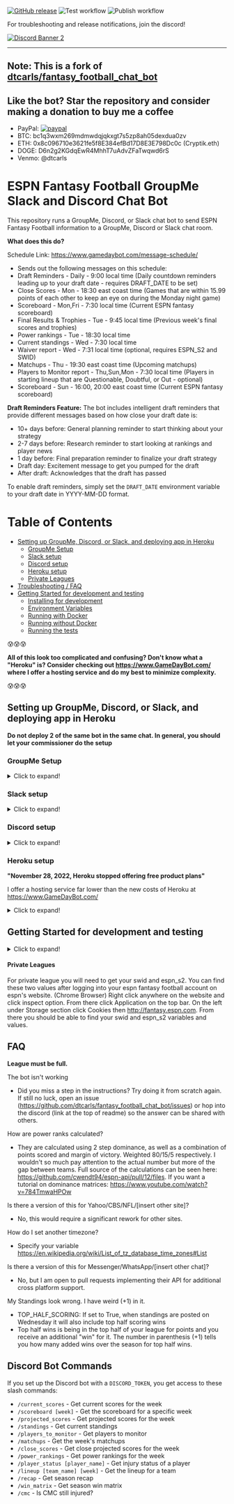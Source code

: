 [![GitHub release](https://img.shields.io/github/v/release/dtcarls/fantasy_football_chat_bot)](https://github.com/dtcarls/fantasy_football_chat_bot/releases/latest/)
![Test workflow](https://github.com/dtcarls/fantasy_football_chat_bot/actions/workflows/ci.yaml/badge.svg)
![Publish workflow](https://github.com/dtcarls/fantasy_football_chat_bot/actions/workflows/publish_image.yaml/badge.svg)

For troubleshooting and release notifications, join the discord!

[![Discord Banner 2](https://discordapp.com/api/guilds/878995504225218620/widget.png?style=banner2)](https://discord.gg/VFXSkcgjxh)

---
**Note: This is a fork of [dtcarls/fantasy_football_chat_bot](https://github.com/dtcarls/fantasy_football_chat_bot)**
---

Like the bot? Star the repository and consider making a donation to buy me a coffee
------
* PayPal:
[![paypal](https://www.paypalobjects.com/en_US/i/btn/btn_donateCC_LG.gif)](https://www.paypal.com/cgi-bin/webscr?cmd=_donations&business=ZDLFECJVGG6RG&currency_code=USD&source=url)
* BTC: bc1q3wxm269mdmwdqjqkxgt7s5zp8ah05dexdua0zv
* ETH: 0x8c096710e3621fe5f8E384efBd17D8E3E798Dc0c (Cryptik.eth)
* DOGE: D6n2g2KGdqEwR4MhhT7uAdvZFaTwqwd6rS
* Venmo: @dtcarls

# ESPN Fantasy Football GroupMe Slack and Discord Chat Bot

This repository runs a GroupMe, Discord, or Slack chat bot to send ESPN Fantasy Football information to a GroupMe, Discord or Slack chat room.

**What does this do?**

Schedule Link: https://www.gamedaybot.com/message-schedule/
- Sends out the following messages on this schedule:
- Draft Reminders - Daily - 9:00 local time (Daily countdown reminders leading up to your draft date - requires DRAFT_DATE to be set)
- Close Scores - Mon - 18:30 east coast time (Games that are within 15.99 points of each other to keep an eye on during the Monday night game)
- Scoreboard - Mon,Fri - 7:30 local time (Current ESPN fantasy scoreboard)
- Final Results & Trophies - Tue - 9:45 local time (Previous week's final scores and trophies)
- Power rankings - Tue - 18:30 local time
- Current standings - Wed - 7:30 local time
- Waiver report - Wed - 7:31 local time (optional, requires ESPN_S2 and SWID)
- Matchups - Thu - 19:30 east coast time (Upcoming matchups)
- Players to Monitor report - Thu,Sun,Mon - 7:30 local time (Players in starting lineup that are Questionable, Doubtful, or Out - optional)
- Scoreboard - Sun - 16:00, 20:00 east coast time (Current ESPN fantasy scoreboard)

**Draft Reminders Feature:**
The bot includes intelligent draft reminders that provide different messages based on how close your draft date is:
- 10+ days before: General planning reminder to start thinking about your strategy
- 2-7 days before: Research reminder to start looking at rankings and player news
- 1 day before: Final preparation reminder to finalize your draft strategy
- Draft day: Excitement message to get you pumped for the draft
- After draft: Acknowledges that the draft has passed

To enable draft reminders, simply set the `DRAFT_DATE` environment variable to your draft date in YYYY-MM-DD format.

Table of Contents
=================

  * [Setting up GroupMe, Discord, or Slack, and deploying app in Heroku](#setting-up-groupme-discord-or-slack-and-deploying-app-in-heroku)
     * [GroupMe Setup](#groupme-setup)
     * [Slack setup](#slack-setup)
     * [Discord setup](#discord-setup)
     * [Heroku setup](#heroku-setup)
     * [Private Leagues](#private-leagues)
  * [Troubleshooting / FAQ](#troubleshooting--faq)
  * [Getting Started for development and testing](#getting-started-for-development-and-testing)
     * [Installing for development](#installing-for-development)
     * [Environment Variables](#environment-variables)
     * [Running with Docker](#running-with-docker)
     * [Running without Docker](#running-without-docker)
     * [Running the tests](#running-the-tests)

:cold_sweat::cold_sweat::cold_sweat:

**All of this look too complicated and confusing? Don't know what a "Heroku" is? Consider checking out https://www.GameDayBot.com/ where I offer a hosting service and do my best to minimize complexity.**

:cold_sweat::cold_sweat::cold_sweat:
## Setting up GroupMe, Discord, or Slack, and deploying app in Heroku

**Do not deploy 2 of the same bot in the same chat. In general, you should let your commissioner do the setup**

### GroupMe Setup
<details>
  <summary>Click to expand!</summary>

Go to www.groupme.com and sign up or login

If you don't have one for your league already, create a new "Group Chat"

![](https://i.imgur.com/32ioDoZ.png)

Next we will setup the bot for GroupMe

Go to https://dev.groupme.com/session/new and login

Click "Create Bot"

![](https://i.imgur.com/TI1bpwE.png)

Create your bot. GroupMe does a good job explaining what each thing is.

![](https://i.imgur.com/DQUcuuI.png)

After you have created your bot you will see something similar to this. Click "Edit"

![](https://i.imgur.com/Z9vwKKt.png)

This page is important as you will need the "Bot ID" on this page.You can also send a test message with the text box to be sure it is connected to your chat room.
Side note: If you use the bot id depicted in the page you will spam an empty chat room so not worth the effort

![](https://i.imgur.com/k65EZFJ.png)
</details>

### Slack setup
<details>
  <summary>Click to expand!</summary>

Go to https://slack.com/signin and sign in to the workspace the bot will be in

If you don't have one for your league already, create a new League Channel

Next we will setup the bot for Slack

Go to https://api.slack.com/apps/new

Name the app, and choose the intended workspace from the dropdown.

Select the Incoming Webhooks section on the side.

![](https://i.imgur.com/ziRQCVP.png)

Change the toggle from Off to On.

Select Add New Webhook to Workspace

![](https://i.imgur.com/tJRRrfz.png)

In the Post to dropdown, select the channel you want to send messages to, then
select Authorize.

This page is important as you will need the "Webhook URL" on this page.

![](https://i.imgur.com/mmzhDS0.png)
</details>

### Discord setup
 <details>
  <summary>Click to expand!</summary>

Log into or create a discord account

Go to or create a discord server to receive messages in

**For Webhook Setup (basic functionality):**
Open the server settings

![](https://i.imgur.com/bDk2ttJ.png)

Go to Webhooks

![](https://i.imgur.com/mfFHGbT.png)

Create a webhook, give it a name and pick which channel to receive messages in

![](https://i.imgur.com/NAJLv6D.png)

Save the "Webhook URL" on this page

![](https://i.imgur.com/U4MKZSY.png)

**For Discord Bot Setup (advanced functionality with slash commands):**
If you want to use Discord slash commands, you'll need to create a Discord application and bot. Set the `DISCORD_TOKEN` and `DISCORD_SERVER_ID` environment variables in addition to or instead of `DISCORD_WEBHOOK_URL`.
</details>

### Heroku setup
**"November 28, 2022, Heroku stopped offering free product plans"**

I offer a hosting service far lower than the new costs of Heroku at https://www.GameDayBot.com/
<details>
  <summary>Click to expand!</summary>
Heroku is what you can use to host the chat bot.

Go to https://id.heroku.com/login and sign up or login


:warning::warning::warning::warning::warning::warning::warning::warning::warning::warning::warning::warning::warning::warning::warning::warning::warning::warning::warning::warning::warning::warning::warning::warning::warning::warning::warning::warning::warning:

:rotating_light:**Click this purple button to automatically deploy the code:**:rotating_light:

[![Deploy](https://www.herokucdn.com/deploy/button.svg)](https://heroku.com/deploy)

:warning::warning::warning::warning::warning::warning::warning::warning::warning::warning::warning::warning::warning::warning::warning::warning::warning::warning::warning::warning::warning::warning::warning::warning::warning::warning::warning::warning::warning:

Go to your dashboard (https://dashboard.heroku.com/apps)
Now you will need to setup your environment variables so that it works for your league. Click Settings at your dashboard. Then click "Reveal Config Vars" button and you will see something like this.

![](https://i.imgur.com/7a1V6v8.png)

Now we will need to edit these variables (click the pencil to the right of the variable to modify)
Note: App will restart when you change any variable so your chat room may be semi-spammed with the init message of "Hi" you can change the INIT_MSG variable to be blank to have no init message. It should also be noted that Heroku seems to restart the app about once a day

See [Environment Variables Section](#environment-variables) for documentation

After you have setup your variables you will need to turn it on. Navigate to the "Resources" tab of your Heroku app Dashboard.
You should see something like below. Click the pencil on the right and toggle the buton so it is blue like depicted and click "Confirm."
![](https://i.imgur.com/J6bpV2I.png)

You're done! You now have a fully featured GroupMe/Slack/Discord chat bot for ESPN leagues! If you have an INIT_MSG you will see it exclaimed in your GroupMe, Discord, or Slack chat room.

Unfortunately to do auto deploys of the latest version you need admin access to the repository on git. You can check for updates on the github page (https://github.com/dtcarls/fantasy_football_chat_bot/commits/master) and click the deploy button again; however, this will deploy a new instance and the variables will need to be edited again.
</details>

## Getting Started for development and testing

<details>
  <summary>Click to expand!</summary>

These instructions will get you a copy of the project up and running
on your local machine for development and testing purposes.

### Installing for development
With Docker:
```bash
git clone https://github.com/dtcarls/fantasy_football_chat_bot

cd fantasy_football_chat_bot

docker build -t fantasy_football_chat_bot .
```

Without Docker:

```bash
git clone https://github.com/dtcarls/fantasy_football_chat_bot

cd fantasy_football_chat_bot

pip install -r requirements.txt
# or
#python3 setup.py install
```

### Environment Variables
|Var|Type|Required|Default|Description|
|---|----|--------|-------|-----------|
|BOT_ID|String|For GroupMe|None|This is your Bot ID from the GroupMe developers page|
|SLACK_WEBHOOK_URL|String|For Slack|None|This is your Webhook URL from the Slack App page|
|DISCORD_WEBHOOK_URL|String|For Discord|None|This is your Webhook URL from the Discord Settings page|
|DISCORD_TOKEN|String|For Discord Bot|None|Discord bot token for slash command functionality|
|DISCORD_SERVER_ID|String|For Discord Bot|None|Discord server ID for slash commands (optional)|
|LEAGUE_ID|String|Yes|None|This is your ESPN league id|
|START_DATE|Date|Yes|Start of current season (YYYY-MM-DD)|This is when the bot will start paying attention and sending messages to your chat.|
|END_DATE|Date|Yes|End of current season (YYYY-MM-DD)|This is when the bot will stop paying attention and stop sending messages to your chat.|
|LEAGUE_YEAR|String|Yes|Current Year (YYYY)|ESPN League year to look at|
|TIMEZONE|String|Yes|America/New_York|The timezone that the messages will look to send in.|
|DRAFT_DATE|Date|No|None|Your league's draft date (YYYY-MM-DD). When set, enables daily draft reminder messages at 9:00 AM in your timezone.|
|INIT_MSG|String|No|None|The message that the bot will say when it is started.|
|BROADCAST_MESSAGE|String|No|None|Message to broadcast when using the broadcast function|
|TOP_HALF_SCORING|Bool|No|False|If set to True, when standings are posted on Wednesday it will also include being in the top half of your league for points and you receive an additional "win" for it.|
|RANDOM_PHRASE|Bool|No|False|If set to True, when matchups are posted on Thursday it will also include a random phrase|
|MONITOR_REPORT|Bool|No|False|If set to True, will provide a report of players in starting lineup that are Questionable, Doubtful, Out, or projected for less than 4 points|
|WAIVER_REPORT|Bool|No|False|If set to True, will provide a waiver report of add/drops. :warning: ESPN_S2 and SWID are required for this to work :warning:|
|DAILY_WAIVER|Bool|No|False|If set to True, will provide a waiver report of add/drops daily. :warning: ESPN_S2 and SWID are required for this to work :warning:|
|ESPN_S2|String|For Private leagues|None|Used for private leagues. See [Private Leagues Section](#private-leagues) for documentation|
|SWID|String|For Private leagues|None|Used for private leagues. (Can be defined with or without {}) See [Private Leagues Section](#private-leagues) for documentation|

### Running with Docker

Use BOT_ID if using Groupme, DISCORD_WEBHOOK_URL if using Discord, and SLACK_WEBHOOK_URL if using Slack (or multiple to get messages in multiple places)

```bash
>>> export BOT_ID=[enter your GroupMe Bot ID]
>>> export WEBHOOK_URL=[enter your Webhook URL]
>>> export LEAGUE_ID=[enter ESPN league ID]
>>> export LEAGUE_YEAR=[enter league year]
>>> cd fantasy_football_chat_bot
>>> docker run --rm=True \
-e BOT_ID=$BOT_ID \
-e LEAGUE_ID=$LEAGUE_ID \
-e LEAGUE_YEAR=$LEAGUE_YEAR \
fantasy_football_chat_bot
```

### Running without Docker

Use BOT_ID if using Groupme, DISCORD_WEBHOOK_URL if using Discord, and SLACK_WEBHOOK_URL if using Slack (or multiple to get messages in multiple places)

```bash
>>> export BOT_ID=[enter your GroupMe Bot ID]
>>> export WEBHOOK_URL=[enter your Webhook URL]
>>> export LEAGUE_ID=[enter ESPN league ID]
>>> export LEAGUE_YEAR=[enter league year]
>>> python3 gamedaybot/espn/espn_bot.py
```

### Running the tests

Automated tests for this package are included in the `tests` directory. After installation,
you can run these tests by changing the directory to the `gamedaybot` directory and running the following:

```python3
pip install -r requirements-test.txt
pytest
```
</details>

#### Private Leagues

For private league you will need to get your swid and espn_s2.
You can find these two values after logging into your espn fantasy football account on espn's website.
(Chrome Browser)
Right click anywhere on the website and click inspect option.
From there click Application on the top bar.
On the left under Storage section click Cookies then http://fantasy.espn.com.
From there you should be able to find your swid and espn_s2 variables and values.
## FAQ

**League must be full.**

The bot isn't working

* Did you miss a step in the instructions? Try doing it from scratch again. If still no luck, open an issue (https://github.com/dtcarls/fantasy_football_chat_bot/issues) or hop into the discord (link at the top of readme) so the answer can be shared with others.

How are power ranks calculated?

* They are calculated using 2 step dominance, as well as a combination of points scored and margin of victory. Weighted 80/15/5 respectively. I wouldn't so much pay attention to the actual number but more of the gap between teams. Full source of the calculations can be seen here: https://github.com/cwendt94/espn-api/pull/12/files. If you want a tutorial on dominance matrices: https://www.youtube.com/watch?v=784TmwaHPOw

Is there a version of this for Yahoo/CBS/NFL/[insert other site]?

* No, this would require a significant rework for other sites.

How do I set another timezone?

* Specify your variable https://en.wikipedia.org/wiki/List_of_tz_database_time_zones#List

Is there a version of this for Messenger/WhatsApp/[insert other chat]?

* No, but I am open to pull requests implementing their API for additional cross platform support.

My Standings look wrong. I have weird (+1) in it.

* TOP_HALF_SCORING: If set to True, when standings are posted on Wednesday it will also include top half scoring wins
* Top half wins is being in the top half of your league for points and you receive an additional "win" for it. The number in parenthesis (+1) tells you how many added wins over the season for top half wins.

## Discord Bot Commands

If you set up the Discord bot with a `DISCORD_TOKEN`, you get access to these slash commands:

- `/current_scores` - Get current scores for the week
- `/scoreboard [week]` - Get the scoreboard for a specific week
- `/projected_scores` - Get projected scores for the week
- `/standings` - Get current standings
- `/players_to_monitor` - Get players to monitor
- `/matchups` - Get the week's matchups
- `/close_scores` - Get close projected scores for the week
- `/power_rankings` - Get power rankings for the week
- `/player_status [player_name]` - Get injury status of a player
- `/lineup [team_name] [week]` - Get the lineup for a team
- `/recap` - Get season recap
- `/win_matrix` - Get season win matrix
- `/cmc` - Is CMC still injured?

</details>
